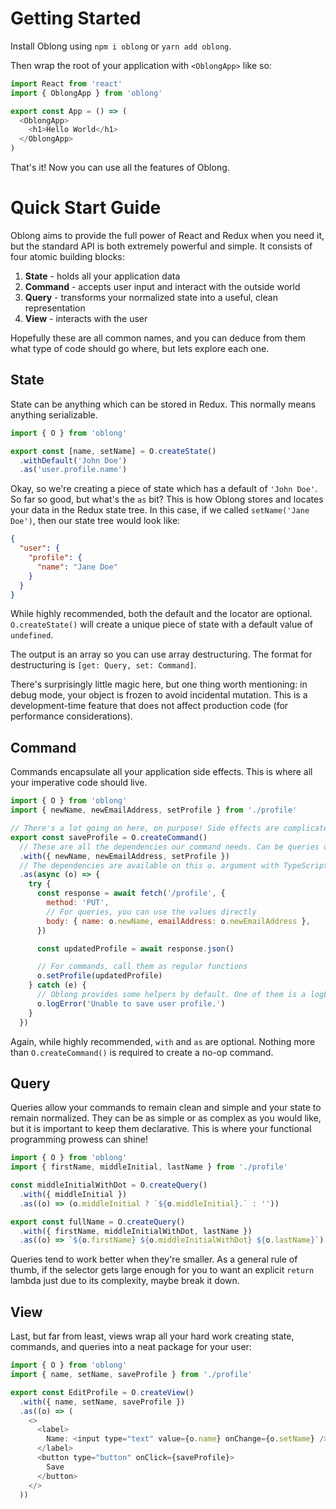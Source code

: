 # Getting Started

Install Oblong using `npm i oblong` or `yarn add oblong`.

Then wrap the root of your application with `<OblongApp>` like so:

```js
import React from 'react'
import { OblongApp } from 'oblong'

export const App = () => (
  <OblongApp>
    <h1>Hello World</h1>
  </OblongApp>
)
```

That's it! Now you can use all the features of Oblong.

# Quick Start Guide

Oblong aims to provide the full power of React and Redux when you need it, but the standard API is both extremely powerful and simple. It consists of four atomic building blocks:

1. **State** - holds all your application data
2. **Command** - accepts user input and interact with the outside world
3. **Query** - transforms your normalized state into a useful, clean representation
4. **View** - interacts with the user

Hopefully these are all common names, and you can deduce from them what type of code should go where, but lets explore each one.

## State

State can be anything which can be stored in Redux. This normally means anything serializable.

```js
import { O } from 'oblong'

export const [name, setName] = O.createState()
  .withDefault('John Doe')
  .as('user.profile.name')
```

Okay, so we're creating a piece of state which has a default of `'John Doe'`. So far so good, but what's the `as` bit? This is how Oblong stores and locates your data in the Redux state tree. In this case, if we called `setName('Jane Doe')`, then our state tree would look like:

```json
{
  "user": {
    "profile": {
      "name": "Jane Doe"
    }
  }
}
```

While highly recommended, both the default and the locator are optional. `O.createState()` will create a unique piece of state with a default value of `undefined`.

The output is an array so you can use array destructuring. The format for destructuring is `[get: Query, set: Command]`.

There's surprisingly little magic here, but one thing worth mentioning: in debug mode, your object is frozen to avoid incidental mutation. This is a development-time feature that does not affect production code (for performance considerations).

## Command

Commands encapsulate all your application side effects. This is where all your imperative code should live.

```js
import { O } from 'oblong'
import { newName, newEmailAddress, setProfile } from './profile'

// There's a lot going on here, on purpose! Side effects are complicated, it's better to be realistic
export const saveProfile = O.createCommand()
  // These are all the dependencies our command needs. Can be queries or other commands
  .with({ newName, newEmailAddress, setProfile })
  // The dependencies are available on this o. argument with TypeScript powered autocompletion
  .as(async (o) => {
    try {
      const response = await fetch('/profile', {
        method: 'PUT',
        // For queries, you can use the values directly
        body: { name: o.newName, emailAddress: o.newEmailAddress },
      })

      const updatedProfile = await response.json()

      // For commands, call them as regular functions
      o.setProfile(updatedProfile)
    } catch (e) {
      // Oblong provides some helpers by default. One of them is a logError function
      o.logError('Unable to save user profile.')
    }
  })
```

Again, while highly recommended, `with` and `as` are optional. Nothing more than `O.createCommand()` is required to create a no-op command.

## Query

Queries allow your commands to remain clean and simple and your state to remain normalized. They can be as simple or as complex as you would like, but it is important to keep them declarative. This is where your functional programming prowess can shine!

```js
import { O } from 'oblong'
import { firstName, middleInitial, lastName } from './profile'

const middleInitialWithDot = O.createQuery()
  .with({ middleInitial })
  .as((o) => (o.middleInitial ? `${o.middleInitial}.` : ''))

export const fullName = O.createQuery()
  .with({ firstName, middleInitialWithDot, lastName })
  .as((o) => `${o.firstName} ${o.middleInitialWithDot} ${o.lastName}`)
```

Queries tend to work better when they're smaller. As a general rule of thumb, if the selector gets large enough for you to want an explicit `return` lambda just due to its complexity, maybe break it down.

## View

Last, but far from least, views wrap all your hard work creating state, commands, and queries into a neat package for your user:

```js
import { O } from 'oblong'
import { name, setName, saveProfile } from './profile'

export const EditProfile = O.createView()
  .with({ name, setName, saveProfile })
  .as((o) => (
    <>
      <label>
        Name: <input type="text" value={o.name} onChange={o.setName} />
      </label>
      <button type="button" onClick={saveProfile}>
        Save
      </button>
    </>
  ))
```
